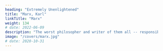 ```yaml
---
heading: "Extremely Unenlightened"
title: "Marx, Karl"
linkTitle: "Marx"
weight: 134
# date: 2022-06-09
description: "The worst philosopher and writer of them all -- responsible for a materialist philosophy that led to so much death and suffering around the world"
image: "/covers/marx.jpg"
# date: 2020-10-31
---
```


<!-- 
+++
title=  "Karl Marx*"
description=  "" 
# He took Hegel's corrupted dialectics (that had zero reference to a Supreme Entity) and ran away with it as dialectical materialism. This is why we had to rename our dialectics as 'Socratic' and our labor theory as the 'effort theory' just to totally separate it from Marx and the resulting mainstream definition. The fatal errors in the ideas of Marx, Hegel, Kant, Nietzsche, Hitler, and Einstein form a pattern that leads us to flag the ideas from German minds as potentially harmful to the true philosophy."
image=  "/covers/marx.jpg"
heading= "Extremely Unenlightened"
# The worst philosopher and writer of them all
date= 2022-06-08
+++
 -->